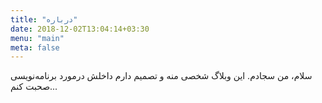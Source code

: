 ```yaml
---
title: "درباره"
date: 2018-12-02T13:04:14+03:30
menu: "main"
meta: false
---
```


سلام، من سجادم.
این وبلاگ شخصی منه و تصمیم دارم داخلش درمورد برنامه‌نویسی صحبت کنم...
